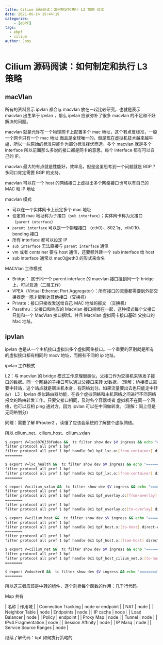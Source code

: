 ```yaml
---
title: Cilium 源码阅读：如何制定和执行 L3 策略 续续
date: 2021-06-14 19:44:19
categories: 
	- [eBPF]
tags:
  - ebpf
  - cilium
author: Jony
---
```




# Cilium 源码阅读：如何制定和执行 L3 策略


## macVlan

所有的资料显示 ipvlan 都会与 macvlan 放在一起比较研究。也就是表示 macvlan 出生早于 ipvlan ，那么 ipvlan 应该弥补了很多 macvlan 的不足和不好解决的问题。

macvlan 就是允许在一个物理网卡上配置多个 mac 地址，这个有点反标准，一般一个网卡只有一个 mac 地址
而且是全球唯一的。但是现在虚拟机技术越来越牛逼，所以一些原始的标准只能作为部分标准择优而选。多个 macvlan 就是多个 interface 所以前面那么多说的接口都是网卡的意思。每个 interface 都有可以自己的 IP。

macvlan 最大的有点就是性能好，效率高，但是这里思考到一个问题就是 BGP？多网口肯定需要 BGP 的支持。

macvlan 可以在一个 host 的网络接口上虚拟出多个网络接口也可以有自己的 MAC 和 IP 地址

macvlan 模式

- 可以在一个实体网卡上设定多个 mac 地址
- 设定的 mac 地址称为子接口（`sub interface`）；实体网卡称为父接口（`parent interface`）
- `parent interface` 可以是一个物理接口 （eth0）、802.1q、eth0.10、bonding 接口
- 所有 interface 都可以设定 IP
- `sub interface` 无法直接与 `parent interface` 通信
- vm 或者 container 要与 host 通信，还要额外建一个 sub interface 给 host
- sub interface 通常以 mac0@eth0 的形式来命名

MACVlan 工作模式
- Bridge： 属于同一个 parent interface 的 macvlan 接口挂到同一个 bridge 上，可以互通（二层工作）
- VPEA（Virtual Ethernet Port Aggregator）：所有接口的流量都需要到外部交换器走一圈才能到达其他接口（交换机）
- Private：接口只接收发送给自己 MAC 地址的报文 （交换机）
- Passthru：父接口和响应的 MacVlan 接口捆绑在一起，这种模式每个父接口只能和一个 MacVlan 接口捆绑。并且 MacVlan 虚拟网卡接口基础 父接口的 Mac 地址。


## ipvlan 

ipvlan 也是从一个主机接口虚拟出多个虚拟网络接口。一个重要的区别就是所有的虚拟接口都有相同的 macv 地址，而拥有不同的 ip 地址。

ipvlan 工作模式

L2：与 macvlan 的 bridge 模式工作原理很类似，父接口作为交换机来转发子接口的数据。同一个网路的子接口可以通过父接口来转
发数据。（理解：桥接模式需要中转站，这个站点就是宿主机本身，有网络划分。如果流量要出去也只能走中转站）
L3：Ipvlan 类似路由器功能，在各个虚拟网络和主机网络之间进行不同网络报文的路由转发工作。只要父接口相同，及时各个容器或者
虚拟机不在同一个网络，也可以互相 ping 通对方。因为 ipvlan 可以在中间做转发。（理解：同上但是无网络划分）

同理：需要了解 IProuter2 ，读懂了应该会系统的了解整个虚拟网络。

所以 cilium_net、cilium_host、cilium_vxlan 


```bash
$ export V=lxc807633bfedea &&  tc filter show dev $V ingress && echo "========" &&tc filter show dev $V egress 
filter protocol all pref 1 bpf 
filter protocol all pref 1 bpf handle 0x1 bpf_lxc.o:[from-container] direct-action 
========

$ export V=lxc_health &&  tc filter show dev $V ingress && echo "========" &&tc filter show dev $V egress 
filter protocol all pref 1 bpf 
filter protocol all pref 1 bpf handle 0x1 bpf_lxc.o:[from-container] direct-action 
========

$ export V=cilium_vxlan &&  tc filter show dev $V ingress && echo "========" &&tc filter show dev $V egress 
filter protocol all pref 1 bpf 
filter protocol all pref 1 bpf handle 0x1 bpf_overlay.o:[from-overlay] direct-action 
========
filter protocol all pref 1 bpf 
filter protocol all pref 1 bpf handle 0x1 bpf_overlay.o:[to-overlay] direct-action 

$ export V=cilium_host &&  tc filter show dev $V ingress && echo "========" &&tc filter show dev $V egress 
filter protocol all pref 1 bpf 
filter protocol all pref 1 bpf handle 0x1 bpf_host.o:[to-host] direct-action 
========
filter protocol all pref 1 bpf 
filter protocol all pref 1 bpf handle 0x1 bpf_host.o:[from-host] direct-action 

$ export V=cilium_net &&  tc filter show dev $V ingress && echo "========" &&tc filter show dev $V egress 
filter protocol all pref 1 bpf 
filter protocol all pref 1 bpf handle 0x1 bpf_host_cilium_net.o:[to-host] direct-action 
========

$ export V=docker0 &&  tc filter show dev $V ingress && echo "========" &&tc filter show dev $V egress 
========
```

所以这三者应该是中转的组件，逐个剖析每个函数的作用：几千行代码。

Map 共有

| 名称   | 作用域  |
| Connection Tracking  | node or endpoint  |
| NAT | node |
| Neighbor Table   | node
| Endpoints | node |
| IP cache   | node |
| Load Balancer  | node |
| Policy | endpoint |
| Proxy Map  | node |
| Tunnel | node |
| IPv4 Fragmentation   | node |
| Session Affinity   | node |
| IP Masq  | node |
| Service Source Ranges  | node |

继续了解代码：bpf 如何执行策略的




